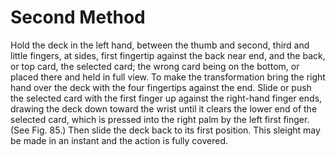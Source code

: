 # Second Method

Hold the deck in the left hand, between the thumb and second, third and little fingers, at sides, first fingertip against the back near end, and the back, or top card, the selected card; the wrong card being on the bottom, or placed there and held in full view. To make the transformation bring the right hand over the deck with the four fingertips against the end. Slide or push the selected card with the first finger up against the right-hand finger ends, drawing the deck down toward the wrist until it clears the lower end of the selected card, which is pressed into the right palm by the left first finger. \(See Fig. 85.\) Then slide the deck back to its first position. This sleight may be made in an instant and the action is fully covered.

